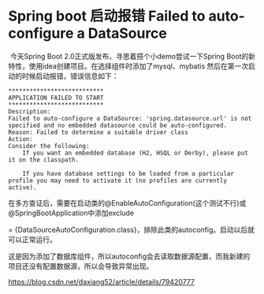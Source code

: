  

# Spring boot 启动报错 Failed to auto-configure a DataSource

​    今天Spring Boot 2.0正式版发布，寻思着搭个小demo尝试一下Spring Boot的新特性，使用idea创建项目。在选择组件时添加了mysql、mybatis 然后在第一次启动的时候启动报错，错误信息如下：

```
***************************
APPLICATION FAILED TO START
***************************
Description:
Failed to auto-configure a DataSource: 'spring.datasource.url' is not specified and no embedded datasource could be auto-configured.
Reason: Failed to determine a suitable driver class
Action:
Consider the following:
	If you want an embedded database (H2, HSQL or Derby), please put it on the classpath.

	If you have database settings to be loaded from a particular profile you may need to activate it (no profiles are currently active).
```

在多方查证后，需要在启动类的@EnableAutoConfiguration(这个测试不行)或@SpringBootApplication中添加exclude

= {DataSourceAutoConfiguration.class}，排除此类的autoconfig。启动以后就可以正常运行。

这是因为添加了数据库组件，所以autoconfig会去读取数据源配置，而我新建的项目还没有配置数据源，所以会导致异常出现。





https://blog.csdn.net/daxiang52/article/details/79420777